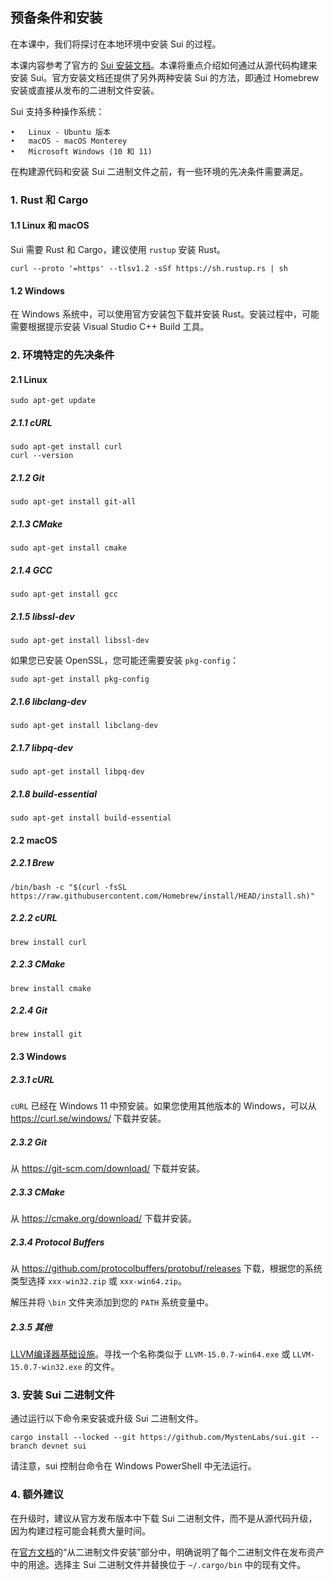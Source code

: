 ## 预备条件和安装

在本课中，我们将探讨在本地环境中安装 Sui 的过程。

本课内容参考了官方的 [Sui 安装文档](https://docs.sui.io/guides/developer/getting-started/sui-install)。本课将重点介绍如何通过从源代码构建来安装 Sui。官方安装文档还提供了另外两种安装 Sui 的方法，即通过 Homebrew 安装或直接从发布的二进制文件安装。

Sui 支持多种操作系统：

	•	Linux - Ubuntu 版本
	•	macOS - macOS Monterey
	•	Microsoft Windows (10 和 11)

在构建源代码和安装 Sui 二进制文件之前，有一些环境的先决条件需要满足。

### 1.	Rust 和 Cargo
#### 1.1 Linux 和 macOS
Sui 需要 Rust 和 Cargo，建议使用 `rustup` 安装 Rust。
```
curl --proto '=https' --tlsv1.2 -sSf https://sh.rustup.rs | sh
```
#### 1.2 Windows
在 Windows 系统中，可以使用官方安装包下载并安装 Rust。安装过程中，可能需要根据提示安装 Visual Studio C++ Build 工具。

### 2. 环境特定的先决条件
#### 2.1 Linux
```
sudo apt-get update
```
##### 2.1.1 cURL
```
sudo apt-get install curl
curl --version
```
##### 2.1.2 Git
```
sudo apt-get install git-all
```
##### 2.1.3 CMake
```
sudo apt-get install cmake
```
##### 2.1.4 GCC
```
sudo apt-get install gcc
```
##### 2.1.5 libssl-dev
```
sudo apt-get install libssl-dev
```
如果您已安装 OpenSSL，您可能还需要安装 `pkg-config`：
```
sudo apt-get install pkg-config
```
##### 2.1.6 libclang-dev
```
sudo apt-get install libclang-dev
```
##### 2.1.7 libpq-dev
```
sudo apt-get install libpq-dev
```
##### 2.1.8 build-essential
```
sudo apt-get install build-essential
```

#### 2.2 macOS
##### 2.2.1 Brew
```
/bin/bash -c "$(curl -fsSL https://raw.githubusercontent.com/Homebrew/install/HEAD/install.sh)"
```
##### 2.2.2 cURL
```
brew install curl
```
##### 2.2.3 CMake
```
brew install cmake
```
##### 2.2.4 Git
```
brew install git
```

#### 2.3 Windows
##### 2.3.1 cURL
`cURL` 已经在 Windows 11 中预安装。如果您使用其他版本的 Windows，可以从 https://curl.se/windows/ 下载并安装。

##### 2.3.2 Git
从 https://git-scm.com/download/ 下载并安装。

##### 2.3.3 CMake
从 https://cmake.org/download/ 下载并安装。

##### 2.3.4 Protocol Buffers
从 https://github.com/protocolbuffers/protobuf/releases 下载，根据您的系统类型选择 `xxx-win32.zip` 或 `xxx-win64.zip`。

解压并将 `\bin` 文件夹添加到您的 `PATH` 系统变量中。

##### 2.3.5 其他
[LLVM编译器基础设施](https://releases.llvm.org/)。寻找一个名称类似于 `LLVM-15.0.7-win64.exe` 或 `LLVM-15.0.7-win32.exe` 的文件。


### 3. 安装 Sui 二进制文件
通过运行以下命令来安装或升级 Sui 二进制文件。

```
cargo install --locked --git https://github.com/MystenLabs/sui.git --branch devnet sui
```

请注意，sui 控制台命令在 Windows PowerShell 中无法运行。


### 4. 额外建议
在升级时，建议从官方发布版本中下载 Sui 二进制文件，而不是从源代码升级，因为构建过程可能会耗费大量时间。

在[官方文档](https://docs.sui.io/guides/developer/getting-started/sui-install#install-binaries)的“从二进制文件安装”部分中，明确说明了每个二进制文件在发布资产中的用途。选择主 Sui 二进制文件并替换位于 `~/.cargo/bin` 中的现有文件。
